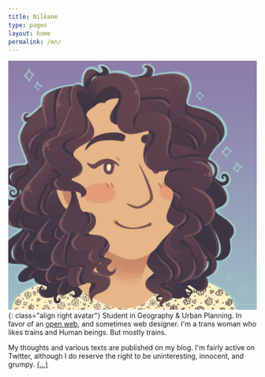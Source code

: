 ```yaml
---
title: Niléane
type: pages
layout: home
permalink: /en/
---
```

![My proud look. Or something like that.](/images/layout/logos/Nileane-Chibi-byJessBoooworth.jpg){: class="align right avatar"} Student in Geography & Urban Planning. In favor of an [open web](https://www.mozilla.org/en-US/about/manifesto/), and sometimes web designer. I'm a trans woman who likes trains and Human beings. But mostly trains.

My thoughts and various texts are published on my blog. I'm fairly active on Twitter, although I do reserve the right to be uninteresting, innocent, and grumpy. [(...)](/en/about)

<!--<span style="opacity:.5;"><span class="octicon octicon-location"></span> Lyon, France.</span>-->
